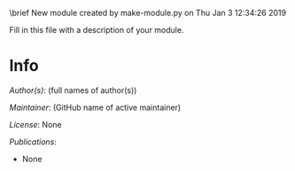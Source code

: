 \brief New module created by make-module.py on Thu Jan  3 12:34:26 2019

Fill in this file with a description of your module.

# Info

_Author(s)_: (full names of author(s))

_Maintainer_: (GitHub name of active maintainer)

_License_: None

_Publications_:
- None
